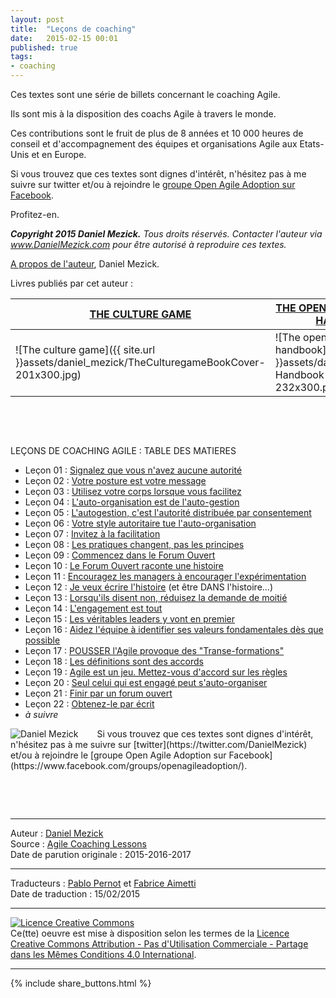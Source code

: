 ```yaml
---
layout: post
title:  "Leçons de coaching"
date:   2015-02-15 00:01
published: true
tags:
- coaching
---
```


Ces textes sont une série de billets concernant le coaching Agile.

Ils sont mis à la disposition des coachs Agile à travers le monde.

Ces contributions sont le fruit de plus de 8 années et 10 000 heures de conseil et d'accompagnement des équipes et organisations Agile aux Etats-Unis et en Europe.

Si vous trouvez que ces textes sont dignes d'intérêt, n'hésitez pas à me suivre sur twitter et/ou à rejoindre le [groupe Open Agile Adoption sur Facebook](https://www.facebook.com/groups/openagileadoption/).

Profitez-en.

**_Copyright 2015 Daniel Mezick._** _Tous droits réservés. Contacter l'auteur via www.DanielMezick.com pour être autorisé à reproduire ces textes._

[A propos de l'auteur](http://newtechusa.net/dan-mezick/), Daniel Mezick.

Livres publiés par cet auteur :

[THE CULTURE GAME](http://newtechusa.net/about/the-culture-game-book/) | [THE OPEN AGILE ADOPTION HANDBOOK](http://newtechusa.net/open-agile-adoption/)
--|--
![The culture game]({{ site.url }}assets/daniel_mezick/TheCulturegameBookCover-201x300.jpg)  | ![The open agile adoption handbook]({{ site.url }}assets/daniel_mezick/OAA-Handbook-CoverImage-232x300.png)

&nbsp;  

&nbsp;  

LEÇONS DE COACHING AGILE : TABLE DES MATIERES

* Leçon 01 : [Signalez que vous n'avez aucune autorité](http://www.les-traducteurs-agiles.org/2015/02/17/signalez-que-vous-n-avez-aucune-autorite-lecon-1.html)
* Leçon 02 : [Votre posture est votre message](http://www.les-traducteurs-agiles.org/2015/02/19/votre-posture-est-votre-message-lecon-2)
* Leçon 03 : [Utilisez votre corps lorsque vous facilitez](http://www.les-traducteurs-agiles.org/2015/02/13/utilisez-votre-corps-lorsque-vous-facilitez-lecon-3)
* Leçon 04 : [L'auto-organisation est de l'auto-gestion](http://www.les-traducteurs-agiles.org/2015/02/19/l-auto-organisation-est-de-l-auto-gestion-lecon-4.html)
* Leçon 05 : [L'autogestion, c'est l'autorité distribuée par consentement](http://www.les-traducteurs-agiles.org/2015/02/18/l-autogestion-c-est-l-autorite-distribuee-par-consentement-lecon-5.html)
* Leçon 06 : [Votre style autoritaire tue l'auto-organisation](http://www.les-traducteurs-agiles.org/2015/02/19/votre-style-autoritaire-tue-l-auto-organisation-lecon-6.html)
* Leçon 07 : [Invitez à la facilitation](http://www.les-traducteurs-agiles.org/2015/02/20/invitez-a-la-facilitation-lecon-7.html)
* Leçon 08 : [Les pratiques changent, pas les principes](http://www.les-traducteurs-agiles.org/2015/02/22/les-pratiques-changent-pas-les-principes-lecon-8.html)
* Leçon 09 : [Commencez dans le Forum Ouvert](http://www.les-traducteurs-agiles.org/2015/02/25/commencez-dans-le-forum-ouvert-lecon-9.html)
* Leçon 10 : [Le Forum Ouvert raconte une histoire](http://www.les-traducteurs-agiles.org/2015/02/26/le-forum-ouvert-raconte-une-histoire-lecon-10.html)
* Leçon 11 : [Encouragez les managers à encourager l'expérimentation](http://www.les-traducteurs-agiles.org/2015/03/21/encouragez-les-managers-a-encourager-l-experimentation-lecon-11.html)
* Leçon 12 : [Je veux écrire l'histoire](http://www.les-traducteurs-agiles.org/2015/03/20/je-veux-ecrire-l-histoire-lecon-12.html) (et être DANS l'histoire...)
* Leçon 13 : [Lorsqu'ils disent non, réduisez la demande de moitié](http://www.les-traducteurs-agiles.org/2015/03/29/lorsqu-ils-disent-non-reduisez-la-demande-de-moitie-lecon-13.html)
* Leçon 14 : [L'engagement est tout](http://www.les-traducteurs-agiles.org/2017/05/03/l-engagement-est-tout-lecon-14.html)
* Leçon 15 : [Les véritables leaders y vont en premier](http://www.les-traducteurs-agiles.org/2016/01/26/etape-1-les-leaders-y-vont-en-premier-lecon-15.html)
* Leçon 16 : [Aidez l'équipe à identifier ses valeurs fondamentales dès que possible](http://www.les-traducteurs-agiles.org/2016/12/28/alignez-les-equipes-sur-leurs-valeurs-fondamentales-des-que-possible-lecon-16.html)
* Leçon 17 : [POUSSER l'Agile provoque des "Transe-formations"](http://www.les-traducteurs-agiles.org/2017/06/16/pousser-l-agile-provoque-des-transe-formations-lecon-17.html)
* Leçon 18 : [Les définitions sont des accords](http://www.les-traducteurs-agiles.org/2017/06/17/les-definitions-sont-des-accords-lecon-18.html)
* Leçon 19 : [Agile est un jeu. Mettez-vous d'accord sur les règles](http://www.les-traducteurs-agiles.org/2017/07/20/agile-est-un-jeu-mettez-vous-d-accord-sur-les-regles-lecon-19.html)
* Leçon 20 : [Seul celui qui est engagé peut s'auto-organiser](http://www.les-traducteurs-agiles.org/2017/07/20/seul-celui-qui-est-engage-peut-s-auto-organiser-lecon-20.html)
* Leçon 21 : [Finir par un forum ouvert](http://www.les-traducteurs-agiles.org/2017/07/21/finir-par-un-forum-ouvert-lecon-21.html)
* Leçon 22 : [Obtenez-le par écrit](http://www.les-traducteurs-agiles.org/2017/12/23/obtenez-le-par-ecrit-lecon-22.html)
* _à suivre_



<div align="left" style="float:left; padding-right:30px" >
  <img title="Daniel Mezick" src="{{ site.url }}assets/daniel_mezick/DanMezick_CC_2-281x300.png" />
</div>
Si vous trouvez que ces textes sont dignes d'intérêt, n'hésitez pas à me suivre sur [twitter](https://twitter.com/DanielMezick) et/ou à rejoindre le [groupe Open Agile Adoption sur Facebook](https://www.facebook.com/groups/openagileadoption/).

&nbsp;  

&nbsp;  

---
Auteur : [Daniel Mezick](http://newtechusa.net/dan-mezick/)  
Source : [Agile Coaching Lessons](http://newtechusa.net/agile-coaching-lessons/)  
Date de parution originale : 2015-2016-2017  

---
Traducteurs : [Pablo Pernot](https://twitter.com/pablopernot) et [Fabrice Aimetti](http://www.fabrice-aimetti.fr/)  
Date de traduction : 15/02/2015  

---

<a rel="license" href="http://creativecommons.org/licenses/by-nc-sa/4.0/"><img alt="Licence Creative Commons" style="border-width:0" src="http://i.creativecommons.org/l/by-nc-sa/4.0/88x31.png" /></a><br />Ce(tte) oeuvre est mise à disposition selon les termes de la <a rel="license" href="http://creativecommons.org/licenses/by-nc-sa/4.0/">Licence Creative Commons Attribution - Pas d'Utilisation Commerciale - Partage dans les Mêmes Conditions 4.0 International</a>.

---

{% include share_buttons.html %}
